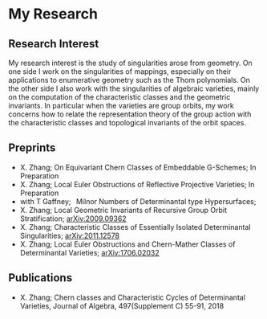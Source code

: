  
<body>
 <h1>
My Research 
</h1>
<h2>
Research Interest
</h2>
<p>
My research interest is the study of singularities arose from geometry. On one side I work on  the singularities of  mappings, especially on their applications to enumerative geometry such as the Thom polynomials.
On the other side I also work with the singularities of algebraic varieties, mainly on
the computation of the characteristic classes and the geometric invariants. In particular when the varieties are group  orbits, my work concerns
how to relate the  representation theory of the group action with the characteristic classes and topological invariants of the orbit spaces. 
</p>
<ul>
</ul>  
<h2>
 Preprints
</h2>
<ul>
  <li>
 X. Zhang;   On Equivariant Chern Classes of  Embeddable G-Schemes;   In Preparation 
 </li>
  <li>
 X. Zhang;  Local Euler Obstructions of Reflective Projective Varieties;    In Preparation 
 </li>
  <li>
with T Gaffney; &#8201 Milnor Numbers of Determinantal type Hypersurfaces;  
  </li>
 <li>
 X. Zhang;  Local Geometric Invariants of Recursive Group Orbit Stratification;   <a href="https://arxiv.org/abs/2009.09362" >arXiv:2009.09362</a> 
 </li>
 <li>
X. Zhang;   Characteristic Classes of Essentially Isolated Determinantal Singularities;   <a href="https://arxiv.org/abs/2011.12578" >arXiv:2011.12578</a> 
</li>
<li>
X. Zhang;   Local Euler Obstructions and Chern-Mather Classes of Determinantal Varieties;   <a href="https://arxiv.org/abs/1706.02032" >arXiv:1706.02032</a> 
</li>
</ul> 
<h2>
Publications
</h2>
<ul>
<li>
X. Zhang;   Chern classes and Characteristic Cycles of Determinantal Varieties,   Journal of Algebra, 497(Supplement C) 55-91, 2018 
</li>
</ul>  
</body>

